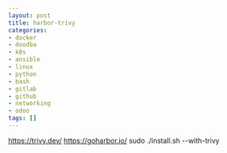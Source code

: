 ```yaml
---
layout: post
title: harbor-trivy
categories:
- docker
- doodba
- k8s
- ansible
- linux
- python
- bash
- gitlab
- github
- networking
- odoo
tags: []
---
```


https://trivy.dev/
https://goharbor.io/
sudo ./install.sh --with-trivy
